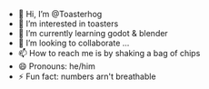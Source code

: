 - 👋 Hi, I’m @Toasterhog
- 👀 I’m interested in toasters
- 🌱 I’m currently learning godot & blender
- 💞️ I’m looking to collaborate ...
- 📫 How to reach me is by shaking a bag of chips
- 😄 Pronouns: he/him
- ⚡ Fun fact: numbers arn't breathable

<!---
Toasterhog/Toasterhog is a ✨ special ✨ repository because its `README.md` (this file) appears on your GitHub profile.
You can click the Preview link to take a look at your changes.
--->
